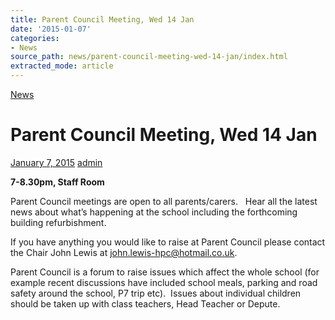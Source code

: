 ```yaml
---
title: Parent Council Meeting, Wed 14 Jan
date: '2015-01-07'
categories:
- News
source_path: news/parent-council-meeting-wed-14-jan/index.html
extracted_mode: article
---
```

[News](category/news/)

# Parent Council Meeting, Wed 14 Jan

[January 7, 2015](news/parent-council-meeting-wed-14-jan/) [admin](author/admin/)

**7-8.30pm, Staff Room**

Parent Council meetings are open to all parents/carers.&nbsp;&nbsp; Hear all the latest news about what’s happening at the school including the forthcoming building refurbishment.

If you have anything you would like to raise at Parent Council please contact the Chair John Lewis at&nbsp;[john.lewis-hpc@hotmail.co.uk](mailto:john.lewis-hpc@hotmail.co.uk).

Parent Council is a forum to raise issues which affect the whole school (for example recent discussions have included school meals, parking and road safety around the school, P7 trip etc).&nbsp; Issues about individual children should be taken up with class teachers, Head Teacher or Depute.
